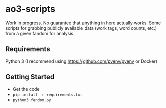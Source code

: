 # ao3-scripts

Work in progress.  No guarantee that anything in here actually works.
Some scripts for grabbing publicly available data (work tags, word counts, etc.) from a given fandom for analysis.

## Requirements
Python 3 (I recommend using https://github.com/pyenv/pyenv or Docker)

## Getting Started
* Get the code
* `pip install -r requirements.txt`
* `python3 fandom.py`
